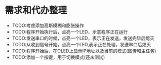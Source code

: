 # 需求和代办整理

- TODO:考虑添加高斯模糊和膨胀操作
- TODO:程序开始执行后，点亮一个LED，示意程序正在运行
- TODO:发送串口的时候，点亮一个LED，表示正在发送，发送完毕后熄灭
- TODO:从收到信号开始，点亮一个LED,表示正在处理，发送串口后熄灭
- TODO:程序开始后，在OLED上显示IP地址以及当前的模式(图传和主任务)
- TODO:添加一个按键，用于切换模式(还未测试)
